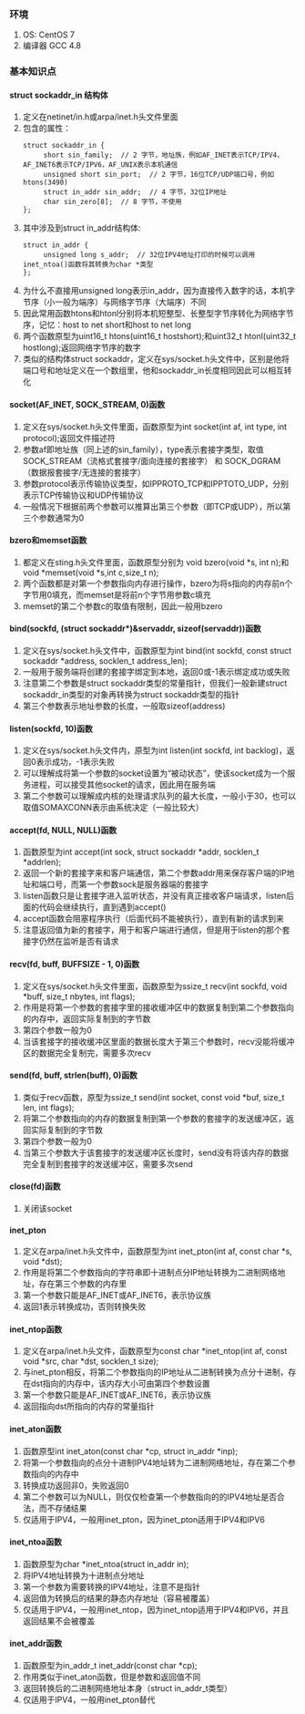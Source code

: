 ### 环境

1. OS: CentOS 7
2. 编译器 GCC 4.8 

### 基本知识点
#### struct sockaddr_in 结构体
1. 定义在netinet/in.h或arpa/inet.h头文件里面
2. 包含的属性：
     ```
     struct sockaddr_in {
          short sin_family;  // 2 字节，地址族，例如AF_INET表示TCP/IPV4，AF_INET6表示TCP/IPV6，AF_UNIX表示本机通信
          unsigned short sin_port;  // 2 字节，16位TCP/UDP端口号，例如htons(3490)
          struct in_addr sin_addr;  // 4 字节，32位IP地址
          char sin_zero[8];  // 8 字节，不使用
     };
     ```
3. 其中涉及到struct in_addr结构体:
     ```
     struct in_addr {
          unsigned long s_addr;  // 32位IPV4地址打印的时候可以调用inet_ntoa()函数将其转换为char *类型
     };
     ```
 4. 为什么不直接用unsigned long表示in_addr，因为直接传入数字的话，本机字节序（小一般为端序）与网络字节序（大端序）不同
 5. 因此常用函数htons和htonl分别将本机短整型、长整型字节序转化为网络字节序，记忆：host to net short和host to net long
 6. 两个函数原型为uint16_t htons(uint16_t hostshort);和uint32_t htonl(uint32_t hostlong);返回网络字节序的数字
 7. 类似的结构体struct sockaddr，定义在sys/socket.h头文件中，区别是他将端口号和地址定义在一个数组里，他和sockaddr_in长度相同因此可以相互转化
#### socket(AF_INET, SOCK_STREAM, 0)函数
1. 定义在sys/socket.h头文件里面，函数原型为int socket(int af, int type, int protocol);返回文件描述符
2. 参数af即地址族（同上述的sin_family），type表示套接字类型，取值SOCK_STREAM（流格式套接字/面向连接的套接字） 和 SOCK_DGRAM（数据报套接字/无连接的套接字）
3. 参数protocol表示传输协议类型，如IPPROTO_TCP和IPPTOTO_UDP，分别表示TCP传输协议和UDP传输协议
4. 一般情况下根据前两个参数可以推算出第三个参数（即TCP或UDP），所以第三个参数通常为0
#### bzero和memset函数
1. 都定义在sting.h头文件里面，函数原型分别为 void bzero(void \*s, int n);和void \*memset(void \*s,int c,size_t n);
2. 两个函数都是对第一个参数指向内存进行操作，bzero为将s指向的内存前n个字节用0填充，而memset是将前n个字节用参数c填充
3. memset的第二个参数c的取值有限制，因此一般用bzero
#### bind(sockfd, (struct sockaddr*)&servaddr, sizeof(servaddr))函数
1. 定义在sys/socket.h头文件中，函数原型为int bind(int sockfd, const struct sockaddr \*address, socklen_t address_len);
2. 一般用于服务端将创建的套接字绑定到本地，返回0或-1表示绑定成功或失败
3. 注意第二个参数是struct sockaddr类型的常量指针，但我们一般新建struct sockaddr_in类型的对象再转换为struct sockaddr类型的指针
4. 第三个参数表示地址参数的长度，一般取sizeof(address)
#### listen(sockfd, 10)函数
1. 定义在sys/socket.h头文件内，原型为int listen(int sockfd, int backlog)，返回0表示成功，-1表示失败
2. 可以理解成将第一个参数的socket设置为“被动状态”，使该socket成为一个服务进程，可以接受其他socket的请求，因此用在服务端
3. 第二个参数可以理解成内核的处理请求队列的最大长度，一般小于30，也可以取值SOMAXCONN表示由系统决定（一般比较大）
#### accept(fd, NULL, NULL)函数
1. 函数原型为int accept(int sock, struct sockaddr \*addr, socklen_t \*addrlen);
2. 返回一个新的套接字来和客户端通信，第二个参数addr用来保存客户端的IP地址和端口号，而第一个参数sock是服务器端的套接字
3. listen函数只是让套接字进入监听状态，并没有真正接收客户端请求，listen后面的代码会继续执行，直到遇到accept()
4. accept函数会阻塞程序执行（后面代码不能被执行），直到有新的请求到来
5. 注意返回值为新的套接字，用于和客户端进行通信，但是用于listen的那个套接字仍然在监听是否有请求
#### recv(fd, buff, BUFFSIZE - 1, 0)函数
1. 定义在sys/socket.h头文件里面，函数原型为ssize_t recv(int sockfd, void \*buff, size_t nbytes, int flags);
2. 作用是将第一个参数的套接字里的接收缓冲区中的数据复制到第二个参数指向的内存中，返回实际复制到的字节数
3. 第四个参数一般为0
4. 当该套接字的接收缓冲区里面的数据长度大于第三个参数时，recv没能将缓冲区的数据完全复制完，需要多次recv
#### send(fd, buff, strlen(buff), 0)函数
1. 类似于recv函数，原型为ssize_t send(int socket, const void \*buf, size_t len, int flags);
2. 将第二个参数指向的内存的数据复制到第一个参数的套接字的发送缓冲区，返回实际复制到的字节数
3. 第四个参数一般为0
4. 当第三个参数大于该套接字的发送缓冲区长度时，send没有将该内存的数据完全复制到套接字的发送缓冲区，需要多次send
#### close(fd)函数
1. 关闭该socket
#### inet_pton
1. 定义在arpa/inet.h头文件中，函数原型为int inet_pton(int af, const char \*s, void \*dst);
2. 作用是将第二个参数指向的字符串即十进制点分IP地址转换为二进制网络地址，存在第三个参数的内存里
3. 第一个参数只能是AF_INET或AF_INET6，表示协议族
4. 返回1表示转换成功，否则转换失败
#### inet_ntop函数
1. 定义在arpa/inet.h头文件，函数原型为const char \*inet_ntop(int af, const void \*src, char \*dst, socklen_t size);
2. 与inet_pton相反，将第二个参数指向的IP地址从二进制转换为点分十进制，存在dst指向的内存中，该内存大小可由第四个参数设置
3. 第一个参数只能是AF_INET或AF_INET6，表示协议族
4. 返回指向dst所指向的内存的常量指针

#### inet_aton函数
1. 函数原型int inet_aton(const char \*cp, struct in_addr \*inp);
2. 将第一个参数指向的点分十进制IPV4地址转为二进制网络地址，存在第二个参数指向的内存中
3. 转换成功返回非0，失败返回0
4. 第二个参数可以为NULL，则仅仅检查第一个参数指向的的IPV4地址是否合法，而不存储结果
5. 仅适用于IPV4，一般用inet_pton，因为inet_pton适用于IPV4和IPV6

#### inet_ntoa函数
1. 函数原型为char \*inet_ntoa(struct in_addr in);
2. 将IPV4地址转换为十进制点分地址
3. 第一个参数为需要转换的IPV4地址，注意不是指针
4. 返回值为转换后的结果的静态内存地址（容易被覆盖）
5. 仅适用于IPV4，一般用inet_ntop，因为inet_ntop适用于IPV4和IPV6，并且返回结果不会被覆盖

#### inet_addr函数
1. 函数原型为in_addr_t inet_addr(const char \*cp);
2. 作用类似于inet_aton函数，但是参数和返回值不同
3. 返回转换后的二进制网络地址本身（struct in_addr_t类型）
4. 仅适用于IPV4，一般用inet_pton替代
